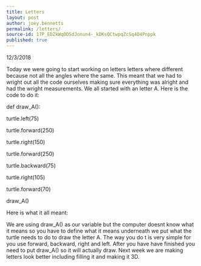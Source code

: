 ```yaml
---
title: Letters
layout: post
author: joey.bennetts
permalink: /letters/
source-id: 17P_EDZkWqODSdJonun4-_kDKsQCtwpqZcSq4D4Pnppk
published: true
---
```

12/3/2018

Today we were going to start working on letters letters where different because not all the angles where the same. This meant that we had to wright out all the code ourselves making sure everything was alright and had the wright measurements. We all started with  an letter A. Here is the code to do it:

def draw_A():

 turtle.left(75)

 turtle.forward(250)

 turtle.right(150)

 turtle.forward(250)

 turtle.backward(75)

 turtle.right(105)

 turtle.forward(70)

draw_A()

Here is what it all meant:

We are using draw_A() as our variable but the computer doesnt know what it means so you have to define what it means underneath we put what the turtle needs to do to draw the letter A. The way you do t is very simple for you use forward, backward, right and left. After you have have finished you need to put draw_A() so it will actually draw. Next week we are making letters look better including filling it and making it 3D.

